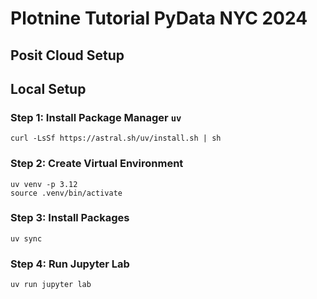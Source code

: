 # Plotnine Tutorial PyData NYC 2024


## Posit Cloud Setup




## Local Setup


### Step 1: Install Package Manager `uv`

```
curl -LsSf https://astral.sh/uv/install.sh | sh
```

### Step 2: Create Virtual Environment

```
uv venv -p 3.12
source .venv/bin/activate

```

### Step 3: Install Packages



```
uv sync
```

### Step 4: Run Jupyter Lab

```
uv run jupyter lab
```
